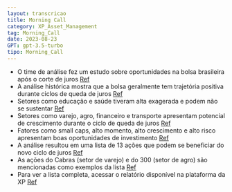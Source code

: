 ```yaml
---
layout: transcricao
title: Morning Call
category: XP_Asset_Management
tag: Morning_Call
date: 2023-08-23
GPT: gpt-3.5-turbo
tipo: Morning_Call
---
```



<script src="https://www.youtube.com/iframe_api"></script>
<script>
let player;

function onYouTubeIframeAPIReady() {
    player = new YT.Player('youtubeVideo', {
        height: '390',
        width: '640',
        videoId: 'o_B25NB6X2Q',
    });
}

function jumpToTimestamp(secs) {
    let timestamp = secs; // Set the desired timestamp in seconds
    player.seekTo(timestamp);
}
</script>
- O time de análise fez um estudo sobre oportunidades na bolsa brasileira após o corte de juros
<a href="#" onclick="search_on_pdf('[00:00:00.000 --> 00:00:04.720]   Dado início do Cícgo de Corte de Juros no Brasil, o nosso time de ')">Ref</a>
- A análise histórica mostra que a bolsa geralmente tem trajetória positiva durante ciclos de queda de juros
<a href="#" onclick="search_on_pdf('[00:01:19.240 --> 00:01:23.520]   bolsa, o mercado começa a sinalizar essa expectativa de corte de j')">Ref</a>
- Setores como educação e saúde tiveram alta exagerada e podem não se sustentar
<a href="#" onclick="search_on_pdf('[00:01:34.920 --> 00:01:40.080]   Então, olhando para setores como educação e saúde, nos parece que ')">Ref</a>
- Setores como varejo, agro, financeiro e transporte apresentam potencial de crescimento durante o ciclo de queda de juros
<a href="#" onclick="search_on_pdf('[00:01:54.080 --> 00:01:58.920]   Por outro lado, a gente também tem setores que, historicamente, te')">Ref</a>
- Fatores como small caps, alto momento, alto crescimento e alto risco apresentam boas oportunidades de investimento
<a href="#" onclick="search_on_pdf('[00:02:18.920 --> 00:02:23.160]   E a gente vê que os fatores com melhores oportunidades nesse momen')">Ref</a>
- A análise resultou em uma lista de 13 ações que podem se beneficiar do novo ciclo de juros
<a href="#" onclick="search_on_pdf('[00:00:23.400 --> 00:00:27.600]   o mercado já estava sinalizando a expectativa desse corte de juros')">Ref</a>
- As ações do Cabras (setor de varejo) e do 300 (setor de agro) são mencionadas como exemplos da lista
<a href="#" onclick="search_on_pdf('[00:02:48.040 --> 00:02:52.960]   Aliás, vários nomes que fazem parte do salista estão nas nossas ca')">Ref</a>
- Para ver a lista completa, acessar o relatório disponível na plataforma da XP
<a href="#" onclick="search_on_pdf('[00:03:07.320 --> 00:03:10.880]   Para ver a lista completa, é só acessar o relatório que está na no')">Ref</a>
<div id="youtubeVideo"></div>